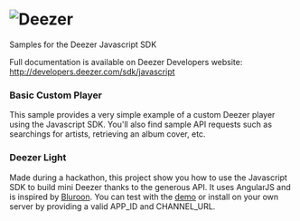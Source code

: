 ![Deezer](http://cdn-files.deezer.com/img/press/new_logo_white.jpg "Deezer")
=============


Samples for the Deezer Javascript SDK

Full documentation is available on Deezer Developers website: http://developers.deezer.com/sdk/javascript

###  Basic Custom Player
This sample provides a very simple example of a custom Deezer player using the Javascript SDK.
You'll also find sample API requests such as searchings for artists, retrieving an album cover, etc.

###  Deezer Light
Made during a hackathon, this project show you how to use the Javascript SDK to build mini Deezer
thanks to the generous API. It uses AngularJS and is inspired by [Bluroon](http://goo.gl/PVfSQB).
You can test with the [demo](http://vladimir.sh/playground/deezer_light) or install on your own server by providing a valid APP_ID and CHANNEL_URL.